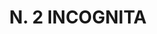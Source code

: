 ---
title: "N. 2 INCOGNITA"
plant-name: "N. 2"
plant-number: "002"
plant-xml: "/assets/xml/plant002.xml"
plant-img1: "/assets/img/plant002_verso.jpg"
plant-img2: "/assets/img/plant002.jpg"
plant-title: "N. 2 INCOGNITA"
plant-taxon-link: "http://www.worldfloraonline.org/taxon/wfo-0000439333"
plant-taxon-content: "[Sambucus racemosa L.]"
layout: single-xml
---